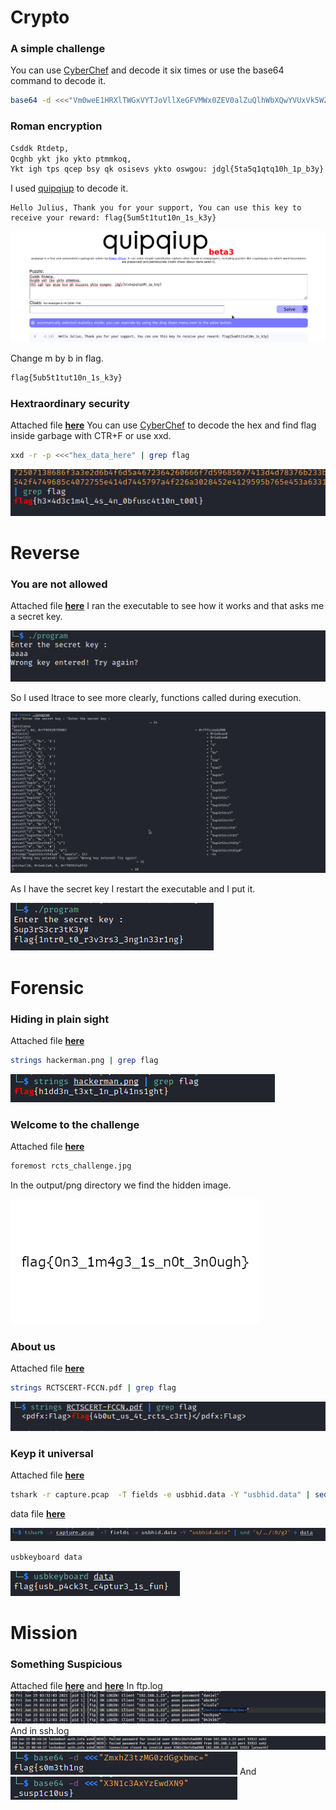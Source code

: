 # Crypto

### A simple challenge

You can use [CyberChef](http://icyberchef.com) and decode it six times or use the base64 command to decode it.

```bash
base64 -d <<<"Vm0weE1HRXlTWGxVYTJoVllXeGFVMWx0ZEV0alZuQlhWbXQwYVUxVk5WZFpWVlUxWVZaS2RHUkVXbFpOYWtVd1dWUkdSbVF4VG5GUmJHaHBVakpvVVZkc1pEUmpNV1JIWTBWb2JGSnJTbTlXYkZaM1RVWmtXR1JIZEZOTmEzQXdWbTF3WVZaWFNuTlhiVVpoVmpOU1RGa3llRk5XTVd3MlVtMXNhVkl5WTNsV1Z6QXhaREZrVmsxWVJsWmhhelZvVld4YWNrMUdjRmhOVlhSclVteEtNVmxyWkRSWFJrcFdZa1JPVjFKc2NGUlZWRXBUVm0xS1IySkZOVk5TUlVVMQ==" | base64 -d | base64 -d | base64 -d | base64 -d | base64 -d
```

### Roman encryption 
```bash
Csddk Rtdetp,
Qcghb ykt jko ykto ptmmkoq,
Ykt igh tps qcep bsy qk osisevs ykto oswgou: jdgl{5ta5q1qtq10h_1p_b3y}
```
I used [quipqiup](https://www.quipqiup.com/) to decode it.

```
Hello Julius, Thank you for your support, You can use this key to receive your reward: flag{5um5t1tut10n_1s_k3y}
```

![quip image](datas/quip.png)

Change m by b in flag.

```bash
flag{5ub5t1tut10n_1s_k3y}
```

### Hextraordinary security
Attached file **[here](datas/garbage)**
You can use [CyberChef](http://icyberchef.com) to decode the hex and find flag inside garbage with CTR+F or use xxd.

```bash
xxd -r -p <<<"hex_data_here" | grep flag
```
![Garbage image](datas/flag_garbage.png)


# Reverse

### You are not allowed 
Attached file **[here](datas/program)**
I ran the executable to see how it works and that asks me a secret key.

![rev0 image](datas/rev0.png)

So I used ltrace to see more clearly, functions called during execution.

![ltrace image](datas/strace_rev.png)

As I have the secret key I restart the executable and I put it.

![flag_rev image](datas/flag_rev.png)


# Forensic


### Hiding in plain sight 
Attached file **[here](datas/hackerman.png)**
```bash
strings hackerman.png | grep flag
```
![quip image](datas/hackerman.png)


### Welcome to the challenge 

Attached file **[here](datas/rcts_challenge.jpg)**

```bash
foremost rcts_challenge.jpg
```

In the output/png directory we find the hidden image.

![hidden image](datas/00000145.png)


### About us

Attached file **[here](datas/RCTSCERT-FCCN.pdf)**

```bash
strings RCTSCERT-FCCN.pdf | grep flag
```
![pdf image](datas/aboutus.png)


### Keyp it universal

Attached file **[here](datas/capture.pcap)**
```bash
tshark -r capture.pcap  -T fields -e usbhid.data -Y "usbhid.data" | sed 's/../:&/g2' > data
```
data file **[here](datas/data)**

![pdf image](datas/tshark.png)
```bash
usbkeyboard data
```
![pdf image](datas/usbkey.png)

# Mission

### Something Suspicious 
  Attached file **[here](datas/ftp.log)** and **[here](datas/ssh.log)**
  In ftp.log
![Garbage image](datas/startflag.png)
And in ssh.log
![Garbage image](datas/ssh.png)
![Garbage image](datas/start.png)
And
![Garbage image](datas/end.png)

